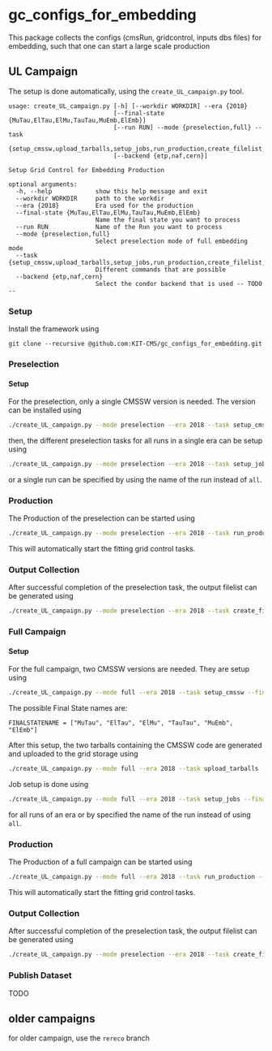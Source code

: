 # gc_configs_for_embedding

This package collects the configs (cmsRun, gridcontrol, inputs dbs files) for embedding, such that one can start a large scale production

## UL Campaign

The setup is done automatically, using the `create_UL_campaign.py` tool.

```
usage: create_UL_campaign.py [-h] [--workdir WORKDIR] --era {2018}
                             [--final-state {MuTau,ElTau,ElMu,TauTau,MuEmb,ElEmb}]
                             [--run RUN] --mode {preselection,full} --task
                             {setup_cmssw,upload_tarballs,setup_jobs,run_production,create_filelist,publish_dataset}
                             [--backend {etp,naf,cern}]

Setup Grid Control for Embedding Production

optional arguments:
  -h, --help            show this help message and exit
  --workdir WORKDIR     path to the workdir
  --era {2018}          Era used for the production
  --final-state {MuTau,ElTau,ElMu,TauTau,MuEmb,ElEmb}
                        Name the final state you want to process
  --run RUN             Name of the Run you want to process
  --mode {preselection,full}
                        Select preselection mode of full embedding mode
  --task {setup_cmssw,upload_tarballs,setup_jobs,run_production,create_filelist,publish_dataset}
                        Different commands that are possible
  --backend {etp,naf,cern}
                        Select the condor backend that is used -- TODO --

```

### Setup

Install the framework using
```
git clone --recursive @github.com:KIT-CMS/gc_configs_for_embedding.git
```


### Preselection

#### Setup
For the preselection, only a single CMSSW version is needed. The version can be installed using
```bash
./create_UL_campaign.py --mode preselection --era 2018 --task setup_cmssw
```

then, the different preselection tasks for all runs in a single era can be setup using
```bash
./create_UL_campaign.py --mode preselection --era 2018 --task setup_jobs --run all
```
or a single run can be specified by using the name of the run instead of `all`.
### Production
The Production of the preselection can be started using
```bash
./create_UL_campaign.py --mode preselection --era 2018 --task run_production --run all
```
This will automatically start the fitting grid control tasks.
### Output Collection
After successful completion of the preselection task, the output filelist can be generated using
```bash
./create_UL_campaign.py --mode preselection --era 2018 --task create_filelist --run all
```

### Full Campaign

#### Setup
For the full campaign, two CMSSW versions are needed. They are setup using
```bash
./create_UL_campaign.py --mode full --era 2018 --task setup_cmssw --final-state $FINALSTATENAME
```
The possible Final State names are:
```
FINALSTATENAME = ["MuTau", "ElTau", "ElMu", "TauTau", "MuEmb", "ElEmb"]
```
After this setup, the two tarballs containing the CMSSW code are generated and uploaded to the grid storage using
```bash
./create_UL_campaign.py --mode full --era 2018 --task upload_tarballs --final-state $FINALSTATENAME
```
Job setup is done using
```bash
./create_UL_campaign.py --mode full --era 2018 --task setup_jobs --final-state $FINALSTATENAME --run all
```
for all runs of an era or by specified the name of the run instead of using `all`.

### Production
The Production of a full campaign can be started using
```bash
./create_UL_campaign.py --mode full --era 2018 --task run_production --run all --final-state $FINALSTATENAME
```
This will automatically start the fitting grid control tasks.

### Output Collection
After successful completion of the preselection task, the output filelist can be generated using
```bash
./create_UL_campaign.py --mode preselection --era 2018 --task create_filelist --run all
```
### Publish Dataset

TODO


## older campaigns

for older campaign, use the `rereco` branch